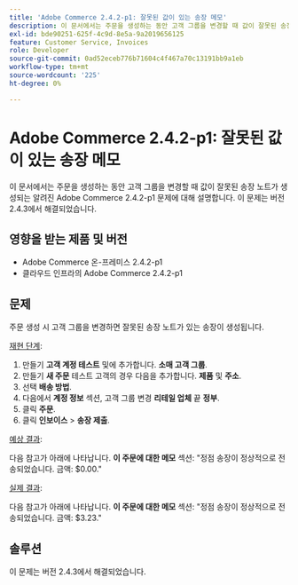 ```yaml
---
title: 'Adobe Commerce 2.4.2-p1: 잘못된 값이 있는 송장 메모'
description: 이 문서에서는 주문을 생성하는 동안 고객 그룹을 변경할 때 값이 잘못된 송장 노트가 생성되는 알려진 Adobe Commerce 2.4.2-p1 문제에 대해 설명합니다. 이 문제는 버전 2.4.3에서 해결되었습니다.
exl-id: bde90251-625f-4c9d-8e5a-9a2019656125
feature: Customer Service, Invoices
role: Developer
source-git-commit: 0ad52eceb776b71604c4f467a70c13191bb9a1eb
workflow-type: tm+mt
source-wordcount: '225'
ht-degree: 0%

---
```


# Adobe Commerce 2.4.2-p1: 잘못된 값이 있는 송장 메모

이 문서에서는 주문을 생성하는 동안 고객 그룹을 변경할 때 값이 잘못된 송장 노트가 생성되는 알려진 Adobe Commerce 2.4.2-p1 문제에 대해 설명합니다. 이 문제는 버전 2.4.3에서 해결되었습니다.

## 영향을 받는 제품 및 버전

* Adobe Commerce 온-프레미스 2.4.2-p1
* 클라우드 인프라의 Adobe Commerce 2.4.2-p1

## 문제

주문 생성 시 고객 그룹을 변경하면 잘못된 송장 노트가 있는 송장이 생성됩니다.

<u>재현 단계</u>:

1. 만들기 **고객 계정 테스트** 및에 추가합니다. **소매 고객 그룹**.
1. 만들기 **새 주문** 테스트 고객의 경우 다음을 추가합니다. **제품** 및 **주소**.
1. 선택 **배송 방법**.
1. 다음에서 **계정 정보** 섹션, 고객 그룹 변경 **리테일 업체** 끝 **정부**.
1. 클릭 **주문**.
1. 클릭 **인보이스** > **송장 제출**.

<u>예상 결과</u>:

다음 참고가 아래에 나타납니다. **이 주문에 대한 메모**  섹션: &quot;정점 송장이 정상적으로 전송되었습니다. 금액: $0.00.&quot;

<u>실제 결과</u>:

다음 참고가 아래에 나타납니다. **이 주문에 대한 메모** 섹션: &quot;정점 송장이 정상적으로 전송되었습니다. 금액: $3.23.&quot;

## 솔루션

이 문제는 버전 2.4.3에서 해결되었습니다.
